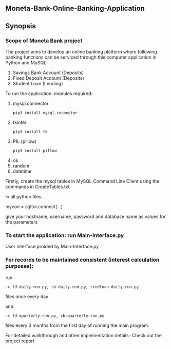 ## Moneta-Bank-Online-Banking-Application

## Synopsis
### Scope of Moneta Bank project
The project aims to develop an online banking platform where following banking functions can be serviced through this computer application in Python and MySQL:

1.	Savings Bank Account (Deposits)
2.	Fixed Deposit Account (Deposits)
3.	Student Loan (Lending)



To run the application: modules required:
1. mysql.connector 
	```
 	pip3 install mysql.connector
 	```
2. tkinter
	```
 	pip3 install tk
 	```
3. PIL (pillow)
	```
 	pip3 install pillow
 	```
4. os
5. random
6. datetime



Firstly, create the mysql tables in MySQL Command Line Client using the commands in CreateTables.txt

In all python files:

mycon = sqltor.connect(...)

give your hostname, username, password and database name as values for the parameters

### To start the application: run Main-Interface.py

   User interface proided by Main-Interface.py

### For records to be maintained consistent (interest calculation purposes):

   run:
   
	-> fd-daily-run.py, sb-daily-run.py, studloan-daily-run.py 
 
   files once every day 


   and

   
	-> fd-quarterly-run.py, sb-quarterly-run.py 
 
   files every 3 months from the first day of running the main program.



For detailed walkthrough and other implementation details- Check out the project report
